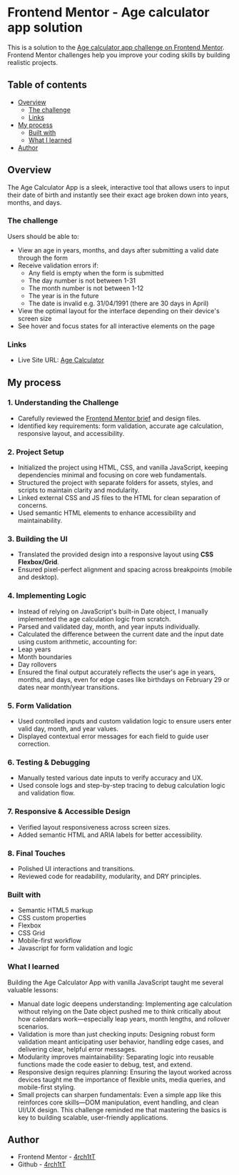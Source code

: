 # Frontend Mentor - Age calculator app solution

This is a solution to the [Age calculator app challenge on Frontend Mentor](https://www.frontendmentor.io/challenges/age-calculator-app-dF9DFFpj-Q). Frontend Mentor challenges help you improve your coding skills by building realistic projects.

## Table of contents

- [Overview](#overview)
  - [The challenge](#the-challenge)
  - [Links](#links)
- [My process](#my-process)
  - [Built with](#built-with)
  - [What I learned](#what-i-learned)
- [Author](#author)

## Overview

The Age Calculator App is a sleek, interactive tool that allows users to input their date of birth and instantly see their exact age broken down into years, months, and days.

### The challenge

Users should be able to:

- View an age in years, months, and days after submitting a valid date through the form
- Receive validation errors if:
  - Any field is empty when the form is submitted
  - The day number is not between 1-31
  - The month number is not between 1-12
  - The year is in the future
  - The date is invalid e.g. 31/04/1991 (there are 30 days in April)
- View the optimal layout for the interface depending on their device's screen size
- See hover and focus states for all interactive elements on the page

### Links

- Live Site URL: [Age Calculator](https://age-calculator-f.netlify.app/)

## My process

### 1. Understanding the Challenge

- Carefully reviewed the [Frontend Mentor brief](https://www.frontendmentor.io/challenges/age-calculator-app-dF9DFFpj-Q) and design files.
- Identified key requirements: form validation, accurate age calculation, responsive layout, and accessibility.

### 2. Project Setup

- Initialized the project using HTML, CSS, and vanilla JavaScript, keeping dependencies minimal and focusing on core web fundamentals.
- Structured the project with separate folders for assets, styles, and scripts to maintain clarity and modularity.
- Linked external CSS and JS files to the HTML for clean separation of concerns.
- Used semantic HTML elements to enhance accessibility and maintainability.

### 3. Building the UI

- Translated the provided design into a responsive layout using **CSS Flexbox/Grid**.
- Ensured pixel-perfect alignment and spacing across breakpoints (mobile and desktop).

### 4. Implementing Logic

- Instead of relying on JavaScript's built-in Date object, I manually implemented the age calculation logic from scratch.
- Parsed and validated day, month, and year inputs individually.
- Calculated the difference between the current date and the input date using custom arithmetic, accounting for:
- Leap years
- Month boundaries
- Day rollovers
- Ensured the final output accurately reflects the user's age in years, months, and days, even for edge cases like birthdays on February 29 or dates near month/year transitions.

### 5. Form Validation

- Used controlled inputs and custom validation logic to ensure users enter valid day, month, and year values.
- Displayed contextual error messages for each field to guide user correction.

### 6. Testing & Debugging

- Manually tested various date inputs to verify accuracy and UX.
- Used console logs and step-by-step tracing to debug calculation logic and validation flow.

### 7. Responsive & Accessible Design

- Verified layout responsiveness across screen sizes.
- Added semantic HTML and ARIA labels for better accessibility.

### 8. Final Touches

- Polished UI interactions and transitions.
- Reviewed code for readability, modularity, and DRY principles.

### Built with

- Semantic HTML5 markup
- CSS custom properties
- Flexbox
- CSS Grid
- Mobile-first workflow
- Javascript for form validation and logic

### What I learned

Building the Age Calculator App with vanilla JavaScript taught me several valuable lessons:

- Manual date logic deepens understanding: Implementing age calculation without relying on the Date object pushed me to think critically about how calendars work—especially leap years, month lengths, and rollover scenarios.
- Validation is more than just checking inputs: Designing robust form validation meant anticipating user behavior, handling edge cases, and delivering clear, helpful error messages.
- Modularity improves maintainability: Separating logic into reusable functions made the code easier to debug, test, and extend.
- Responsive design requires planning: Ensuring the layout worked across devices taught me the importance of flexible units, media queries, and mobile-first styling.
- Small projects can sharpen fundamentals: Even a simple app like this reinforces core skills—DOM manipulation, event handling, and clean UI/UX design.
  This challenge reminded me that mastering the basics is key to building scalable, user-friendly applications.

## Author

- Frontend Mentor - [4rch1tT](https://www.frontendmentor.io/profile/4rch1tT)
- Github - [4rch1tT](https://www.github.com/4rch1tT)
